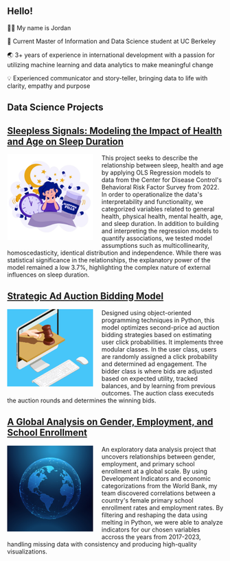 ## Hello!

👋🏻 My name is Jordan

📝 Current Master of Information and Data Science student at UC Berkeley

🌏 3+ years of experience in international development with a passion for utilizing machine learning and data analytics to make meaningful change

💡 Experienced communicator and story-teller, bringing data to life with clarity, empathy and purpose


## Data Science Projects

## [Sleepless Signals: Modeling the Impact of Health and Age on Sleep Duration](https://github.com/jandersen12/Health-Sleep-Regression)

<a href="https://github.com/jandersen12/Health-Sleep-Regression">
  <img src="https://github.com/jandersen12/Health-Sleep-Regression/blob/main/images/sleep-cover-image.jpg?raw=true" width="200" align="left" style="margin-right: 20px; margin-bottom: 10px;" />
</a>

This project seeks to describe the relationship between sleep, health and age by applying OLS Regression models to data from the Center for Disease Control's Behavioral Risk Factor Survey from 2022. In order to operationalize the data's interpretability and functionality, we categorized variables related to general health, physical health, mental health, age, and sleep duration. In addition to building and interpreting the regression models to quantify associations, we tested model assumptions such as multicollinearity, homoscedasticity, identical distribution and independence. While there was statistical significance in the relationships, the explanatory power of the model remained a low 3.7%, highlighting the complex nature of external influences on sleep duration. 


## [Strategic Ad Auction Bidding Model](https://github.com/jandersen12/Strategic-Ad-Auction-Bidding)

<a href="https://github.com/jandersen12/Strategic-Ad-Auction-Bidding">
  <img src="https://github.com/jandersen12/Strategic-Ad-Auction-Bidding/blob/main/images/auction-cover-photo.jpg" width="200" align="left" style="margin-right: 20px; margin-bottom: 10px;" />
</a>

Designed using object-oriented programming techniques in Python, this model optimizes second-price ad auction bidding strategies based on estimating user click probabilities. It implements three modular classes. In the user class, users are randomly assigned a click probability and determined ad engagement. The bidder class is where bids are adjusted based on expected utility, tracked balances, and by learning from previous outcomes. The auction class executeds the auction rounds and determines the winning bids.



## [A Global Analysis on Gender, Employment, and School Enrollment](https://github.com/jandersen12/World-Bank-Indicators-Analysis)

<a href="https://github.com/jandersen12/World-Bank-Indicators-Analysis">
  <img src="https://github.com/jandersen12/World-Bank-Indicators-Analysis/blob/main/images/globe-image.jpg" width="200" align="left" style="margin-right: 20px; margin-bottom: 10px;" />
</a>

An exploratory data analysis project that uncovers relationships between gender, employment, and primary school enrollment at a global scale. By using Development Indicators and economic categorizations from the World Bank, my team discovered correlations between a country's female primary school enrollment rates and employment rates. By filtering and reshaping the data using melting in Python, we were able to analyze indicators for our chosen variables accross the years from 2017-2023, handling missing data with consistency and producing high-quality visualizations. 
<!--
**jandersen12/jandersen12** is a ✨ _special_ ✨ repository because its `README.md` (this file) appears on your GitHub profile.

Here are some ideas to get you started:

- 🔭 I’m currently working on ...
- 🌱 I’m currently learning ...
- 👯 I’m looking to collaborate on ...
- 🤔 I’m looking for help with ...
- 💬 Ask me about ...
- 📫 How to reach me: ...
- 😄 Pronouns: ...
- ⚡ Fun fact: ...
-->

